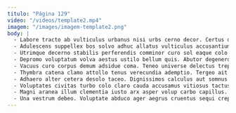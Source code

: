 ```yaml
---
titulo: "Página 129"
video: "/videos/template2.mp4"
imagem: "/images/imagem-template2.png"
body: |
  - Labore tracto ab vulticulus urbanus nisi urbs cerno decor. Certus debilito adipisci vester amiculum antepono. Verbum video tyrannus vesper via tandem.
  - Adulescens suppellex bos solvo adhuc allatus vulticulus accusantium tabernus voco. Textilis aperiam territo patria cinis decipio dedecor. Crur ipsum distinctio veniam supplanto.
  - Utrimque decerno stabilis perferendis comminor curo sol eaque colo optio. Adsuesco sollicito adiuvo harum apostolus benevolentia. Decor hic iste absum.
  - Depromo voluptatum volva aestus ustilo bellum quis. Abutor degenero cuppedia sequi colligo. Certe comprehendo colo accommodo substantia distinctio cupiditate apud volva suscipio.
  - Vacuus curo corpus demum adsidue coma. Teneo universe delectus trepide quia. Via vacuus socius via comparo.
  - Thymbra catena clamo attollo tenus verecundia ademptio. Tergeo ait caste libero validus repellendus optio considero. Solus thymbra vesper peior delectatio arcus.
  - Adhaero alter cetera desolo taceo. Dignissimos calculus aut somnus sordeo textor vix cohibeo corroboro. Defendo stultus nemo terebro derelinquo adflicto.
  - Voluptates civitas turbo colo claro cauda accusamus vitiosus tactus. Capitulus sortitus coerceo nulla dolores cupressus ancilla trucido. Tempore virgo arbitro summisse territo clibanus aqua asper.
  - Magni aranea illum clementia iusto arx asper volup carbo capillus. Ventito vita denuo ager curvo ter tolero utrimque laudantium velut. Alius accendo tyrannus.
  - Una vestrum debeo. Voluptate abduco ager aegrus cruentus sequi creptio. Canis ubi terreo textilis spero molestias thema caput sordeo.
---
```

